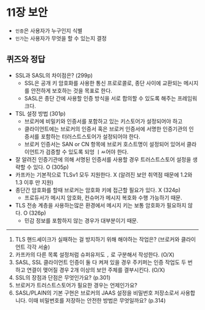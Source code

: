 # 11장 보안

 * `인증`은 사용자가 누구인지 식별
 * `인가`는 사용자가 무엇을 할 수 있는지 결정

## 퀴즈와 정답
 * SSL과 SASL의 차이점은? (299p)
   * SSL은 공개 키 암호화를 사용한 통신 프로로콜로, 종단 사이에 교환되는 메시지를 안전하게 보호하는 것을 목표로 한다.
   * SASL은 종단 간에 사용할 인증 방식을 서로 합의할 수 있도록 해주는 프레임워크다.
 * TSL 설정 방법 (301p)
   * 브로커에 비밀키와 인증서를 포함하고 있는 키스토어가 설정되어야 하고
   * 클라이언트에는 브로커의 인증서 혹은 브로커 인증서에 서명한 인증기관의 인증서를 포함하는 터러스트스토어가 설정되어야 한다.
   * 브로커 인증서는 SAN or CN 항목에 브로커 호스트명이 설정되어 있어서 클라이언트가 검증할 수 있도록 되엉 ㅣㅆ어야 한다.
 * 잘 알려진 인증기관에 의해 서명된 인증서를 사용할 경우 트러스트스토어 설정을 생략할 수 있다. O (305p)
 * 카프카는 기본적으로 TLSv1 모두 지원한다. X (알려진 보안 취역점 때문에 1.2와 1.3 이후 만 지원)
 * 종단간 암호화를 할때 브로커는 암호화 키에 접근할 필요가 있다. X (324p)
   * 프로듀서가 메시지 암호화, 컨슈머가 메시지 복호화 수행 가능하기 때문.
 * TLS 전송 계층을 사용하는많은 환경에서 메시지 키는 보통 암호화가 필요하지 않다. O (326p)
   * 민감 정보를 포함하지 않는 경우가 대부분이기 때문.


---

1. TLS 핸드셰이크가 실패하는 걸 방지하기 위해 해야하는 작업은? (브로커와 클라이언트 각각 서술)
2. 카프카의 다른 목록 설정처럼 슈퍼유저도 `,` 로 구분해서 작성한다. (O/X)
3. SASL, SSL 클라이언트 인증이 둘 다 켜져 있을 경우 주키퍼는 인증 작업도 두 번 하고 연결이 맺어질 경우 2개 이상의 보안 주체를 결부시킨다. (O/X)
4. SSL의 장점과 단점은 무엇인가요? (p.301)
5. 브로커가 트러스트스토어가 필요한 경우는 언제인가요?
6. SASL/PLAIN의 기본 구현은 브로커의 JAAS 설정을 비밀번호 저장소로서 사용합니다. 이때 비밀번호를 저장하는 안전한 방법은 무엇일까요? (p.314)
